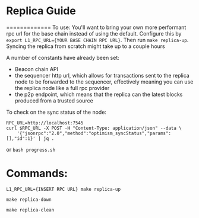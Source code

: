 # Replica Guide
=============
To use: You'll want to bring your own more performant rpc url for the base chain instead of using the default. Configure this by `export L1_RPC_URL={YOUR BASE CHAIN RPC URL}`. Then run `make replica-up`. Syncing the replica from scratch might take up to a couple hours

A number of constants have already been set:
- Beacon chain API
- the sequencer http url, which allows for transactions sent to the replica node to be forwarded to the sequencer, effectively meaning you can use the replica node like a full rpc provider
- the p2p endpoint, which means that the replica can the latest blocks produced from a trusted source

To check on the sync status of the node:

    RPC_URL=http://localhost:7545
	curl $RPC_URL -X POST -H "Content-Type: application/json" --data \
	    '{"jsonrpc":"2.0","method":"optimism_syncStatus","params":[],"id":1}' | jq .


or `bash progress.sh`



Commands:
=========

    L1_RPC_URL={INSERT RPC URL} make replica-up

    make replica-down

    make replica-clean
